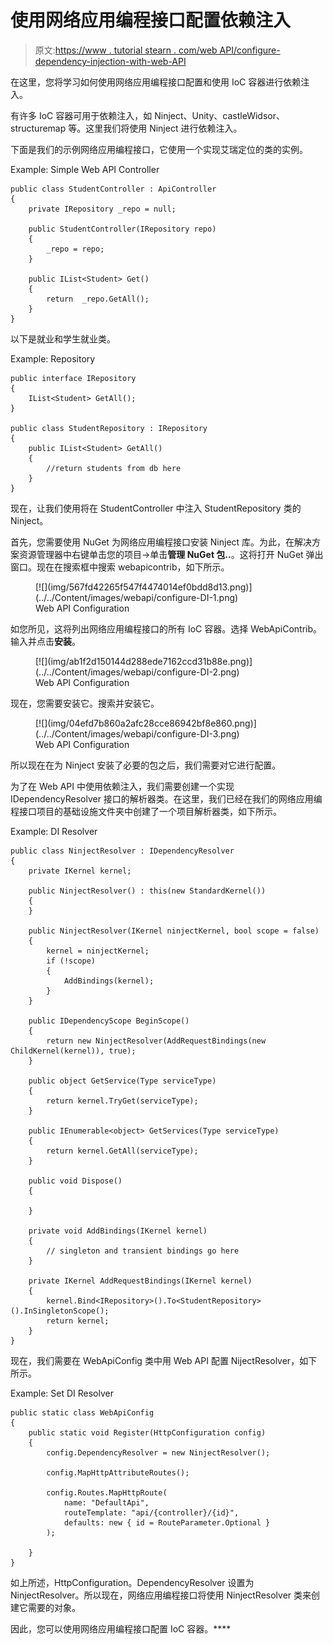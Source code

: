 # 使用网络应用编程接口配置依赖注入

> 原文:[https://www . tutorial stearn . com/web API/configure-dependency-injection-with-web-API](https://www.tutorialsteacher.com/webapi/configure-dependency-injection-with-web-api)

在这里，您将学习如何使用网络应用编程接口配置和使用 IoC 容器进行依赖注入。

有许多 IoC 容器可用于依赖注入，如 Ninject、Unity、castleWidsor、structuremap 等。这里我们将使用 Ninject 进行依赖注入。

下面是我们的示例网络应用编程接口，它使用一个实现艾瑞定位的类的实例。

Example: Simple Web API Controller 

```
public class StudentController : ApiController
{
    private IRepository _repo = null;

    public StudentController(IRepository repo)
    {
        _repo = repo;
    }

    public IList<Student> Get()
    {
        return  _repo.GetAll();
    }
} 
```

以下是就业和学生就业类。

Example: Repository 

```
public interface IRepository
{
    IList<Student> GetAll();
}

public class StudentRepository : IRepository
{
    public IList<Student> GetAll()
    {
        //return students from db here
    }
} 
```

现在，让我们使用将在 StudentController 中注入 StudentRepository 类的 Ninject。

首先，您需要使用 NuGet 为网络应用编程接口安装 Ninject 库。为此，在解决方案资源管理器中右键单击您的项目->单击**管理 NuGet 包..**。这将打开 NuGet 弹出窗口。现在在搜索框中搜索 webapicontrib，如下所示。

<figure>[![](img/567fd42265f547f4474014ef0bdd8d13.png)](../../Content/images/webapi/configure-DI-1.png)

<figcaption>Web API Configuration</figcaption>

</figure>

如您所见，这将列出网络应用编程接口的所有 IoC 容器。选择 WebApiContrib。输入并点击**安装**。

<figure>[![](img/ab1f2d150144d288ede7162ccd31b88e.png)](../../Content/images/webapi/configure-DI-2.png)

<figcaption>Web API Configuration</figcaption>

</figure>

现在，您需要安装它。搜索并安装它。

<figure>[![](img/04efd7b860a2afc28cce86942bf8e860.png)](../../Content/images/webapi/configure-DI-3.png)

<figcaption>Web API Configuration</figcaption>

</figure>

所以现在在为 Ninject 安装了必要的包之后，我们需要对它进行配置。

为了在 Web API 中使用依赖注入，我们需要创建一个实现 IDependencyResolver 接口的解析器类。在这里，我们已经在我们的网络应用编程接口项目的基础设施文件夹中创建了一个项目解析器类，如下所示。

Example: DI Resolver 

```
public class NinjectResolver : IDependencyResolver
{
    private IKernel kernel;

    public NinjectResolver() : this(new StandardKernel()) 
    { 
    }

    public NinjectResolver(IKernel ninjectKernel, bool scope = false)
    {
        kernel = ninjectKernel;
        if (!scope)
        {
            AddBindings(kernel);
        }
    }

    public IDependencyScope BeginScope()
    {
        return new NinjectResolver(AddRequestBindings(new ChildKernel(kernel)), true);
    }

    public object GetService(Type serviceType)
    {
        return kernel.TryGet(serviceType);
    }

    public IEnumerable<object> GetServices(Type serviceType)
    {
        return kernel.GetAll(serviceType);
    }

    public void Dispose()
    {

    }

    private void AddBindings(IKernel kernel)
    {
        // singleton and transient bindings go here
    }

    private IKernel AddRequestBindings(IKernel kernel)
    {
        kernel.Bind<IRepository>().To<StudentRepository>().InSingletonScope();
        return kernel;
    }
} 
```

现在，我们需要在 WebApiConfig 类中用 Web API 配置 NijectResolver，如下所示。

Example: Set DI Resolver 

```
public static class WebApiConfig
{
    public static void Register(HttpConfiguration config)
    {
        config.DependencyResolver = new NinjectResolver();

        config.MapHttpAttributeRoutes();

        config.Routes.MapHttpRoute(
            name: "DefaultApi",
            routeTemplate: "api/{controller}/{id}",
            defaults: new { id = RouteParameter.Optional }
        );

    }
} 
```

如上所述，HttpConfiguration。DependencyResolver 设置为 NinjectResolver。所以现在，网络应用编程接口将使用 NinjectResolver 类来创建它需要的对象。

因此，您可以使用网络应用编程接口配置 IoC 容器。****
